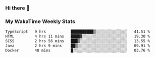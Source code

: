 ### Hi there 👋

<!--
**royschrauwen/royschrauwen** is a ✨ _special_ ✨ repository because its `README.md` (this file) appears on your GitHub profile.

Here are some ideas to get you started:

- 🔭 I’m currently working on ...
- 🌱 I’m currently learning ...
- 👯 I’m looking to collaborate on ...
- 🤔 I’m looking for help with ...
- 💬 Ask me about ...
- 📫 How to reach me: ...
- 😄 Pronouns: ...
- ⚡ Fun fact: ...
-->


### My WakaTime Weekly Stats
<!--START_SECTION:waka-->

```txt
TypeScript   9 hrs           ██████████▒░░░░░░░░░░░░░░   41.51 %
HTML         4 hrs 11 mins   ████▓░░░░░░░░░░░░░░░░░░░░   19.30 %
SCSS         2 hrs 56 mins   ███▒░░░░░░░░░░░░░░░░░░░░░   13.55 %
Java         2 hrs 9 mins    ██▒░░░░░░░░░░░░░░░░░░░░░░   09.91 %
Docker       48 mins         █░░░░░░░░░░░░░░░░░░░░░░░░   03.76 %
```

<!--END_SECTION:waka-->

